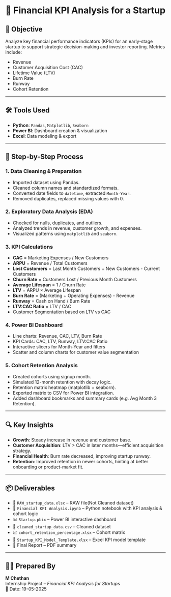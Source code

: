 
# 💼 Financial KPI Analysis for a Startup

## 📌 Objective

Analyze key financial performance indicators (KPIs) for an early-stage startup to support strategic decision-making and investor reporting. Metrics include:

- Revenue
- Customer Acquisition Cost (CAC)
- Lifetime Value (LTV)
- Burn Rate
- Runway
- Cohort Retention

---

## 🛠️ Tools Used

- **Python**: `Pandas`, `Matplotlib`, `Seaborn`
- **Power BI**: Dashboard creation & visualization
- **Excel**: Data modeling & export

---

## 🧪 Step-by-Step Process

### 1. Data Cleaning & Preparation
- Imported dataset using Pandas.
- Cleaned column names and standardized formats.
- Converted date fields to `datetime`, extracted `Month-Year`.
- Removed duplicates, replaced missing values with 0.

### 2. Exploratory Data Analysis (EDA)
- Checked for nulls, duplicates, and outliers.
- Analyzed trends in revenue, customer growth, and expenses.
- Visualized patterns using `matplotlib` and `seaborn`.

### 3. KPI Calculations
- **CAC** = Marketing Expenses / New Customers
- **ARPU** = Revenue / Total Customers
- **Lost Customers** = Last Month Customers + New Customers - Current Customers
- **Churn Rate** = Customers Lost / Previous Month Customers
- **Average Lifespan** = 1 / Churn Rate
- **LTV** = ARPU × Average Lifespan
- **Burn Rate** = (Marketing + Operating Expenses) - Revenue
- **Runway** = Cash on Hand / Burn Rate
- **LTV:CAC Ratio** = LTV / CAC
- Customer Segmentation based on LTV vs CAC

### 4. Power BI Dashboard
- Line charts: Revenue, CAC, LTV, Burn Rate
- KPI Cards: CAC, LTV, Runway, LTV:CAC Ratio
- Interactive slicers for Month-Year and filters
- Scatter and column charts for customer value segmentation

### 5. Cohort Retention Analysis
- Created cohorts using signup month.
- Simulated 12-month retention with decay logic.
- Retention matrix heatmap (matplotlib + seaborn).
- Exported matrix to CSV for Power BI integration.
- Added dashboard bookmarks and summary cards (e.g. Avg Month 3 Retention).

---

## 🔍 Key Insights

- **Growth**: Steady increase in revenue and customer base.
- **Customer Acquisition**: LTV > CAC in later months—efficient acquisition strategy.
- **Financial Health**: Burn rate decreased, improving startup runway.
- **Retention**: Improved retention in newer cohorts, hinting at better onboarding or product-market fit.

---

## 📦 Deliverables

- 📁 `RAW_startup_data.xlsx` – RAW file(Not Cleaned dataset)
- 📘 `Financial KPI Analysis.ipynb` – Python notebook with KPI analysis & cohort logic
- 📊 `Startup.pbix` – Power BI interactive dashboard
- 📁 `cleaned_startup_data.csv` – Cleaned dataset
- 📈 `cohort_retention_percentage.xlsx` – Cohort matrix
- 📄 `Startup_KPI_Model_Template.xlsx` – Excel KPI model template
- 📑 Final Report – PDF summary

---

## 🧑‍💻 Prepared By

**M Chethan**  
Internship Project – *Financial KPI Analysis for Startups*  
📅 Date: 19-05-2025
